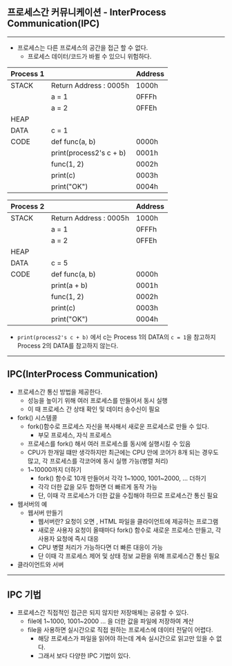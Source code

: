 ## 프로세스간 커뮤니케이션 - InterProcess Communication(IPC)

---
* 프로세스는 다른 프로세스의 공간을 접근 할 수 없다.
    + 프로세스 데이터/코드가 바뀔 수 있으니 위험하다.

| **Process 1** |                         | Address |
|---------------|-------------------------|---------|
| STACK         | Return Address : 0005h  | 1000h   |
|               | a = 1                   | 0FFFh   |
|               | a = 2                   | 0FFEh   |
| HEAP          |                         |         |
| DATA          | c = 1                   |         |
| CODE          | def func(a, b)          | 0000h   |
|               | print(process2's c + b) | 0001h   |
|               | func(1, 2)              | 0002h   |
|               | print(c)                | 0003h   |
|               | print("OK")             | 0004h   |

| **Process 2** |                        | Address |
|---------------|------------------------|---------|
| STACK         | Return Address : 0005h | 1000h   |
|               | a = 1                  | 0FFFh   |
|               | a = 2                  | 0FFEh   |
| HEAP          |                        |         |
| DATA          | c = 5                  |         |
| CODE          | def func(a, b)         | 0000h   |
|               | print(a + b)           | 0001h   |
|               | func(1, 2)             | 0002h   |
|               | print(c)               | 0003h   |
|               | print("OK")            | 0004h   |

* `print(process2's c + b)` 에서 c는 Process 1의 DATA의 `c = 1`을 참고하지 Process 2의 DATA를 참고하지 않는다.

---
## IPC(InterProcess Communication)
* 프로세스간 통신 방법을 제공한다.
    + 성능을 높이기 위해 여러 프로세스를 만들어서 동시 실행
    + 이 때 프로세스 간 상태 확인 및 데이터 송수신이 필요
* fork() 시스템콜
    + fork()함수로 프로세스 자신을 복사해서 새로운 프로세스로 만들 수 있다.
        - 부모 프로세스, 자식 프로세스
    + 프로세스를 fork() 해서 여러 프로세스를 동시에 실행시킬 수 있음
    + CPU가 한개일 떄만 생각하지만 최근에는 CPU 안에 코어가 8개 되는 경우도 많고, 각 프로세스를 각코어에 동시 실행 가능(병렬 처리)
    + 1~10000까지 더하기
        - fork() 함수로 10개 만들어서 각각 1~1000, 1001~2000, ... 더하기
        - 각각 더한 값을 모두 합하면 더 빠르게 동작 가능
        - 단, 이때 각 프로세스가 더한 값을 수집해야 하므로 프로세스간 통신 필요
* 웹서버의 예
    + 웹서버 만들기
        - 웹서버란? 요청이 오면 , HTML 파일을 클라이언트에 제공하는 프로그램
        - 새로운 사용자 요청이 올때마다 fork() 함수로 새로운 프로세스 만들고, 각 사용자 요청에 즉시 대응
        - CPU 병렬 처리가 가능하다면 더 빠른 대응이 가능
        - 단 이때 각 프로세스 제어 및 상태 정보 교환을 위해 프로세스간 통신 필요
* 클라이언트와 서버

---

## IPC 기법
* 프로세스간 직접적인 접근은 되지 않지만 저장매체는 공유할 수 있다.
    + file에 1~1000, 1001~2000 ... 을 더한 값을 파일에 저장하여 계산
    + file을 사용하면 실시간으로 직접 원하는 프로세스에 데이터 전달이 어렵다.
        - 해당 프로세스가 파일을 읽어야 하는데 계속 실시간으로 읽고만 있을 수 없다.
        - 그래서 보다 다양한 IPC 기법이 있다.
